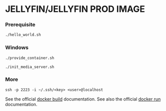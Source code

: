 # JELLYFIN/JELLYFIN PROD IMAGE

### Prerequisite


```bash
./hello_world.sh
```

### Windows

```bash
./provide_container.sh
```

```bash
./init_media_server.sh
```

### More

```
ssh -p 2223 -i ~/.ssh/<key> <user>@localhost
```

See the official
[docker build](https://docs.docker.com/engine/reference/commandline/build/)
documentation.
See also the official
[docker run](https://docs.docker.com/engine/reference/commandline/run/)
documentation.
